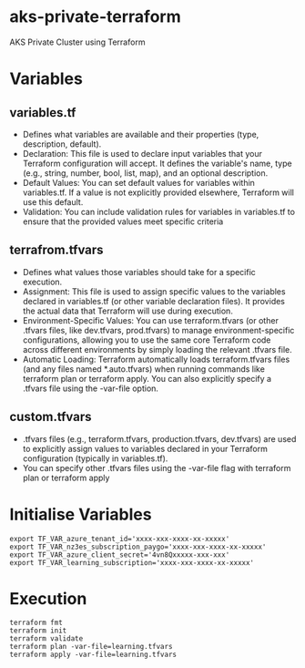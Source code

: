 # aks-private-terraform
AKS Private Cluster using Terraform

# Variables
## variables.tf
- Defines what variables are available and their properties (type, description, default).
- Declaration: This file is used to declare input variables that your Terraform configuration will accept. It defines the variable's name, type (e.g., string, number, bool, list, map), and an optional description.
- Default Values: You can set default values for variables within variables.tf. If a value is not explicitly provided elsewhere, Terraform will use this default.
- Validation: You can include validation rules for variables in variables.tf to ensure that the provided values meet specific criteria

## terrafrom.tfvars
- Defines what values those variables should take for a specific execution.
- Assignment: This file is used to assign specific values to the variables declared in variables.tf (or other variable declaration files). It provides the actual data that Terraform will use during execution.
- Environment-Specific Values: You can use terraform.tfvars (or other .tfvars files, like dev.tfvars, prod.tfvars) to manage environment-specific configurations, allowing you to use the same core Terraform code across different environments by simply loading the relevant .tfvars file.
- Automatic Loading: Terraform automatically loads terraform.tfvars files (and any files named *.auto.tfvars) when running commands like terraform plan or terraform apply. You can also explicitly specify a .tfvars file using the -var-file option.

## custom.tfvars
- .tfvars files (e.g., terraform.tfvars, production.tfvars, dev.tfvars) are used to explicitly assign values to variables declared in your Terraform configuration (typically in variables.tf).
- You can specify other .tfvars files using the -var-file flag with terraform plan or terraform apply

# Initialise Variables
```shell
export TF_VAR_azure_tenant_id='xxxx-xxx-xxxx-xx-xxxxx'
export TF_VAR_nz3es_subscription_paygo='xxxx-xxx-xxxx-xx-xxxxx'
export TF_VAR_azure_client_secret='4vn8Qxxxxx-xxx-xxx'
export TF_VAR_learning_subscription='xxxx-xxx-xxxx-xx-xxxxx'
```

# Execution
```shell
terraform fmt
terraform init
terraform validate
terraform plan -var-file=learning.tfvars
terraform apply -var-file=learning.tfvars
```